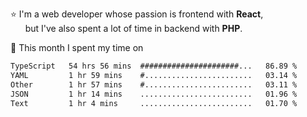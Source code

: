 ⭐ I'm a web developer whose passion is frontend with <b>React</b>,<br/>
&nbsp; &nbsp; &nbsp; but I've also spent a lot of time in backend with <b>PHP</b>.

📅 This month I spent my time on

<!--START_SECTION:waka-->

```txt
TypeScript   54 hrs 56 mins  ######################...   86.89 %
YAML         1 hr 59 mins    #........................   03.14 %
Other        1 hr 57 mins    #........................   03.11 %
JSON         1 hr 14 mins    .........................   01.96 %
Text         1 hr 4 mins     .........................   01.70 %
```

<!--END_SECTION:waka-->
